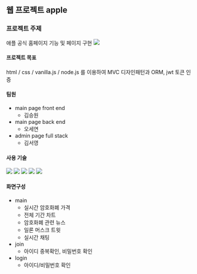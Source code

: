 


## 웹 프로젝트 apple 

### 프로젝트 주제
애플 공식 홈페이지 기능 및 페이지 구현
<img src="https://img.shields.io/badge/apple-000000?style=plastic&logo=apple&logoColor=white"/>

#### 프로젝트 목표
html / css / vanilla.js / node.js 를 이용하여 MVC 디자인패턴과 ORM, jwt 토큰 인증 

#### 팀원
- main page front end
  - 김승원
- main page back end
  - 오세연
- admin page full stack
  - 김서영
 

#### 사용 기술


<p>
  <img src="https://img.shields.io/badge/HTML5-E34F26?style=plastic&logo=HTML5&logoColor=white"/>
  <img src="https://img.shields.io/badge/CSS3-1572B6?style=plastic&logo=CSS3&logoColor=white"/>
  <img src="https://img.shields.io/badge/JavaScript-F7DF1E?logo=JavaScript&logoColor=white&style=plastic" style="max-width: 100%; user-select: auto;">
  <img src="https://img.shields.io/badge/Node.js-339933?logo=node-dot-js&logoColor=white&style=plastic"/>
  <img src="https://img.shields.io/badge/MySQL-4479A1?style=plastic&logo=MySQL&logoColor=white"/>
</p>

#### 화면구성
- main
  - 실시간 암호화폐 가격
  - 전체 기간 차트
  - 암호화폐 관련 뉴스
  - 일론 머스크 트윗
  - 실시간 채팅
- join
  - 아이디 중복확인, 비밀번호 확인
- login
  - 아이디/비밀번호 확인

